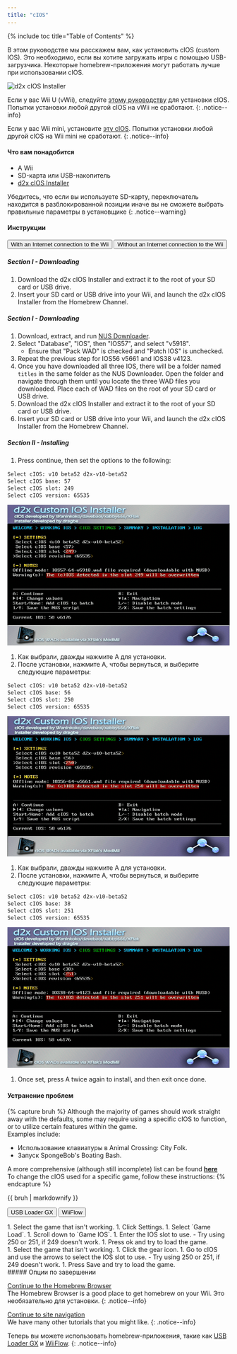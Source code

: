 ```yaml
---
title: "cIOS"
---
```


{% include toc title="Table of Contents" %}

В этом руководстве мы расскажем вам, как установить cIOS (custom IOS). Это необходимо, если вы хотите загружать игры с помощью USB-загрузчика. Некоторые homebrew-приложения могут работать лучше при использовании cIOS.

![d2x cIOS Installer](/images/cios/cIOS.png)

Если у вас Wii U (vWii), следуйте [этому руководству](https://wiiu.hacks.guide/#/vwii-modding) для установки cIOS. Попытки установки любой другой cIOS на vWii не сработают.
{: .notice--info}

Если у вас Wii mini, установите [эту cIOS](cios-mini). Попытки установки любой другой cIOS на Wii mini не сработают.
{: .notice--info}

#### Что вам понадобится

- A Wii
- SD-карта или USB-накопитель
- [d2x cIOS Installer](https://hbb1.oscwii.org/hbb/d2x-cios-installer/d2x-cios-installer.zip)

Убедитесь, что если вы используете SD-карту, переключатель находится в разблокированной позиции иначе вы не сможете выбрать правильные параметры в установщике
{: .notice--warning}

#### Инструкции

<button class="tablinks btn btn--large btn--primary" id="defaultOpen" onclick="openTab(event, 'with-connection')">With an Internet connection to the Wii</button>
<button class="tablinks btn btn--large btn--info" onclick="openTab(event, 'without-connection')">Without an Internet connection to the Wii</button>

<div id="with-connection" class="blanktabcontent" markdown="1">

##### Section I - Downloading

1. Download the d2x cIOS Installer and extract it to the root of your SD card or USB drive.
1. Insert your SD card or USB drive into your Wii, and launch the d2x cIOS Installer from the Homebrew Channel.
</div>
<div id="without-connection" class="blanktabcontent" markdown="1">

##### Section I - Downloading

1. Download, extract, and run [NUS Downloader](https://github.com/WiiDatabase/nusdownloader/releases/latest/download/NUSD-Mod-NUS-Fix.zip).
1. Select "Database", "IOS", then "IOS57", and select "v5918".
   - Ensure that "Pack WAD" is checked and "Patch IOS" is unchecked.
1. Repeat the previous step for IOS56 v5661 and IOS38 v4123.
1. Once you have downloaded all three IOS, there will be a folder named `titles` in the same folder as the NUS Downloader. Open the folder and navigate through them until you locate the three WAD files you downloaded. Place each of WAD files on the root of your SD card or USB drive.
1. Download the d2x cIOS Installer and extract it to the root of your SD card or USB drive.
1. Insert your SD card or USB drive into your Wii, and launch the d2x cIOS Installer from the Homebrew Channel.
</div>

##### Section II - Installing

1. Press continue, then set the options to the following:

```
Select cIOS: v10 beta52 d2x-v10-beta52
Select cIOS base: 57
Select cIOS slot: 249
Select cIOS version: 65535
```

![Install cIOS 249](/images/cios/Install249.png)

1. Как выбрали, дважды нажмите A для установки.
1. После установки, нажмите A, чтобы вернуться, и выберите следующие параметры:

```
Select cIOS: v10 beta52 d2x-v10-beta52
Select cIOS base: 56
Select cIOS slot: 250
Select cIOS version: 65535
```

![Install cIOS 250](/images/cios/Install250.png)

1. Как выбрали, дважды нажмите A для установки.
1. После установки, нажмите A, чтобы вернуться, и выберите следующие параметры:

```
Select cIOS: v10 beta52 d2x-v10-beta52
Select cIOS base: 38
Select cIOS slot: 251
Select cIOS version: 65535
```

![Install cIOS 251](/images/cios/Install251.png)

1. Once set, press A twice again to install, and then exit once done.

#### Устранение проблем

{% capture bruh %}
Although the majority of games should work straight away with the defaults, some may require using a specific cIOS to function, or to utilize certain features within the game.<br> Examples include:

- Использование клавиатуры в Animal Crossing: City Folk.
- Запуск SpongeBob's Boating Bash.

A more comprehensive (although still incomplete) list can be found [**here**](https://wiki.gbatemp.net/wiki/Wii_cIOS_base_Compatibility_List)<br> To change the cIOS used for a specific game, follow these instructions:
{% endcapture %}

<div class="notice--warning">{{ bruh | markdownify }}</div>

<button class="tablinks btn btn--large btn--primary" id="defaultOpen" onclick="openTab(event, 'usbloadergx')">USB Loader GX</button>
<button class="tablinks btn btn--large btn--info" onclick="openTab(event, 'wiiflow')">WiiFlow</button>

<div id="usbloadergx" class="blanktabcontent" markdown="1">
1. Select the game that isn't working.
1. Click Settings.
1. Select `Game Load`.
1. Scroll down to `Game IOS`.
1. Enter the IOS slot to use.
    - Try using 250 or 251, if 249 doesn't work.
1. Press ok and try to load the game.
</div>
<div id="wiiflow" class="blanktabcontent" markdown="1">
1. Select the game that isn't working.
1. Click the gear icon.
1. Go to cIOS and use the arrows to select the IOS slot to use.
    - Try using 250 or 251, if 249 doesn't work.
1. Press Save and try to load the game.
</div>
##### Опции по завершении

[Continue to the Homebrew Browser](hbb)<br> The Homebrew Browser is a good place to get homebrew on your Wii. Это необязательно для установки.
{: .notice--info}

[Continue to site navigation](site-navigation)<br> We have many other tutorials that you might like.
{: .notice--info}

Теперь вы можете использовать homebrew-приложения, такие как [USB Loader GX](usbloadergx) и [WiiFlow](wiiflow).
{: .notice--info}

<script>
    let tabcontent = document.getElementsByClassName("blanktabcontent");
    let tablinks = document.getElementsByClassName("tablinks");

    function openTab(evt, tabName) {
        let element;

        for (element of tabcontent) {
            element.style.display = "none";
        }

        for (element of tablinks) {
            element.className = element.className.replace("btn--primary", "btn--info");
            if (!element.className.includes('btn--info'))
                element.className += " btn--info";
        }

        document.getElementById(tabName).style.display = "block";
        evt.currentTarget.className = evt.currentTarget.className.replace("btn--info", "btn--primary");
    }

    // Get the element with id="defaultOpen" and click on it
    document.getElementById("defaultOpen").click();
</script>
